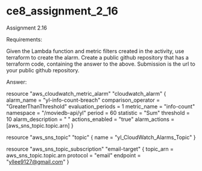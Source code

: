 # ce8_assignment_2_16

Assignment 2.16

Requirements:

Given the Lambda function and metric filters created in the activity, use terraform to create the alarm.
Create a public github repository that has a terraform code, containing the answer to the above.
Submission is the url to your public github repository.

Answer:

resource "aws_cloudwatch_metric_alarm" "cloudwatch_alarm" {
  alarm_name          = "yl-info-count-breach"
  comparison_operator = "GreaterThanThreshold"
  evaluation_periods  = 1
  metric_name         = "info-count"
  namespace           = "/moviedb-api/yl"
  period              = 60
  statistic           = "Sum"
  threshold           = 10
  alarm_description   = " "
  actions_enabled     = "true"
  alarm_actions       = [aws_sns_topic.topic.arn]
}

resource "aws_sns_topic" "topic" {
  name = "yl_CloudWatch_Alarms_Topic"
}

resource "aws_sns_topic_subscription" "email-target" {
  topic_arn = aws_sns_topic.topic.arn
  protocol  = "email"
  endpoint  = "yllee9127@gmail.com"
}

